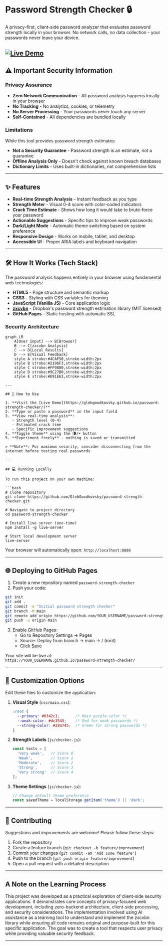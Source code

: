 # Password Strength Checker 🔒

A privacy-first, client-side password analyzer that evaluates password strength locally in your browser. No network calls, no data collection - your passwords never leave your device.

[![Live Demo](https://img.shields.io/badge/demo-live-green.svg)](https://glebgoodkovsky.github.io/password-strength-checker/)
---

## ⚠️ Important Security Information

### Privacy Assurance

- **Zero Network Communication** - All password analysis happens locally in your browser
- **No Tracking** - No analytics, cookies, or telemetry
- **No Server Processing** - Your passwords never touch any server
- **Self-Contained** - All dependencies are bundled locally

### Limitations

While this tool provides password strength estimates:
- **Not a Security Guarantee** - Password strength is an estimate, not a guarantee
- **Offline Analysis Only** - Doesn't check against known breach databases
- **Dictionary Limits** - Uses built-in dictionaries, not comprehensive lists

---

## ✨ Features

- **Real-time Strength Analysis** - Instant feedback as you type
- **Strength Meter** - Visual 0-4 score with color-coded indicators
- **Crack Time Estimate** - Shows how long it would take to brute-force your password
- **Actionable Suggestions** - Specific tips to improve weak passwords
- **Dark/Light Mode** - Automatic theme switching based on system preference
- **Responsive Design** - Works on mobile, tablet, and desktop
- **Accessible UI** - Proper ARIA labels and keyboard navigation

---

## 🛠️ How It Works (Tech Stack)

The password analysis happens entirely in your browser using fundamental web technologies:

- **HTML5** - Page structure and semantic markup
- **CSS3** - Styling with CSS variables for theming
- **JavaScript (Vanilla JS)** - Core application logic
- **[zxcvbn](https://github.com/dropbox/zxcvbn)** - Dropbox's password strength estimation library (MIT licensed)
- **GitHub Pages** - Static hosting with automatic SSL

### Security Architecture
```mermaid
graph LR
    A[User Input] --> B[Browser]
    B --> C[zxcvbn Analysis]
    C --> D[Local Results]
    D --> E[Visual Feedback]
    style A stroke:#4CAF50,stroke-width:2px
    style B stroke:#2196F3,stroke-width:2px
    style C stroke:#FF9800,stroke-width:2px
    style D stroke:#9C27B0,stroke-width:2px
    style E stroke:#E91E63,stroke-width:2px

---

## 🚀 How to Use

1. **Visit the [Live Demo](https://glebgoodkovsky.github.io/password-strength-checker/)**
2. **Type or paste a password** in the input field
3. **View real-time analysis**:
   - Strength level (0-4)
   - Estimated crack time
   - Specific improvement suggestions
4. **Toggle theme** using the 🌗/☀️ button
5. **Experiment freely** - nothing is saved or transmitted

> **Note**: For maximum security, consider disconnecting from the internet before testing real passwords

---

## 💻 Running Locally

To run this project on your own machine:

```bash
# Clone repository
git clone https://github.com/GlebGoodkovsky/password-strength-checker.git

# Navigate to project directory
cd password-strength-checker

# Install live server (one-time)
npm install -g live-server

# Start local development server
live-server
```

Your browser will automatically open: `http://localhost:8080`

---

## 🌐 Deploying to GitHub Pages

1. Create a new repository named `password-strength-checker`
2. Push your code:
```bash
git init
git add .
git commit -m "Initial password strength checker"
git branch -M main
git remote add origin https://github.com/YOUR_USERNAME/password-strength-checker.git
git push -u origin main
```
3. Enable GitHub Pages:
   - Go to Repository Settings → Pages
   - Source: Deploy from branch → main → / (root)
   - Click Save

Your site will be live at:  
`https://YOUR_USERNAME.github.io/password-strength-checker/`

---

## 🔧 Customization Options

Edit these files to customize the application:

1. **Visual Style** (`css/main.css`):
   ```css
   :root {
     --primary: #6f42c1;       /* Main purple color */
     --weak-color: #dc3545;    /* Red for weak passwords */
     --strong-color: #28a745;  /* Green for strong passwords */
   }
   ```

2. **Strength Labels** (`js/checker.js`):
   ```javascript
   const texts = [
     'Very weak',   // Score 0
     'Weak',        // Score 1
     'Moderate',    // Score 2
     'Strong',      // Score 3
     'Very strong'  // Score 4
   ];
   ```

3. **Theme Settings** (`js/checker.js`):
   ```javascript
   // Change default theme preference
   const savedTheme = localStorage.getItem('theme') || 'dark';
   ```

---

## 🤝 Contributing

Suggestions and improvements are welcome! Please follow these steps:

1. Fork the repository
2. Create a feature branch (`git checkout -b feature/improvement`)
3. Commit your changes (`git commit -am 'Add some feature'`)
4. Push to the branch (`git push origin feature/improvement`)
5. Open a pull request with a detailed description

---

## A Note on the Learning Process

This project was developed as a practical exploration of client-side security applications. It demonstrates core concepts of privacy-focused web development, including zero-backend architecture, client-side processing, and security considerations. The implementation involved using AI assistance as a learning tool to understand and implement the zxcvbn library while ensuring all code remains original and purpose-built for this specific application. The goal was to create a tool that respects user privacy while providing valuable security feedback.

---
